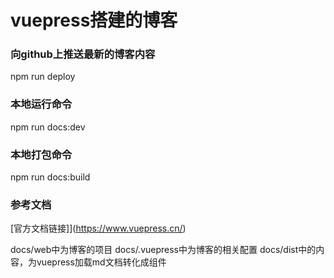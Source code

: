 # vuepress搭建的博客


### 向github上推送最新的博客内容
npm run deploy

### 本地运行命令
npm run docs:dev

### 本地打包命令
npm run docs:build

### 参考文档
[官方文档链接]](https://www.vuepress.cn/)


docs/web中为博客的项目
docs/.vuepress中为博客的相关配置
docs/dist中的内容，为vuepress加载md文档转化成组件